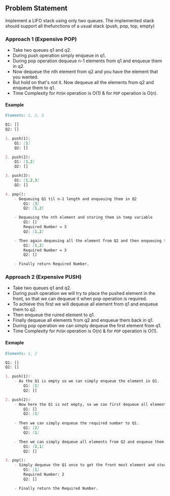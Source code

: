 ## Problem Statement

Implement a LIFO stack using only two queues. The implemented stack should support all thefunctions of a usual stack (push, pop, top, empty)

### Approach 1 (Expensive POP)

- Take two queues q1 and q2.
- During push operation simply enqueue in q1.
- During pop operation dequeue n-1 elements from q1 and enqueue them in q2.
- Now dequeue the nth element from q2 and you have the element that you wanted.
- But hold on that's not it. Now dequeue all the elements from q2 and enqueue them to q1.
- Time Complexity for `PUSH` operation is O(1) & for `POP` operation is O(n). 

#### Example

```markdown
Elements: 1, 2, 3

Q1: []
Q2: []

1. push(1):
    Q1: [1]
    Q2: []

2. push(2):
    Q1: [1,2]
    Q2: []

3. push(3):
    Q1: [1,2,3]
    Q2: []

4. pop():
    - Dequeuing Q1 til n-1 length and enqueuing them in Q2
        Q1: [3]
        Q2: [1,2]

    - Dequeuing the nth element and storing them in temp variable
        Q1: []
        Required Number = 3
        Q2: [1,2]

    - Then again dequeuing all the element from Q2 and then enqueuing them in Q1
        Q1: [1,2]
        Required Number = 3
        Q2: []

    - Finally return Required Number.

```

### Approach 2 (Expensive PUSH)

- Take two queues q1 and q2.
- During push operation we will try to place the pushed element in the front, so that we can dequeue it when pop operation is required.
- To achieve this first we will dequeue all element from q1 and enqueue them to q2.
- Then enqueue the ruired element to q1.
- Finally dequeue all elements from q2 and enqueue them back in q1.
- During pop operation we can simply dequeue the first element from q1.
- Time Complexity for `PUSH` operation is O(n) & for `POP` operation is O(1).

#### Exmaple

```markdown
Elements: 1, 2

Q1: []
Q2: []

1. push(1):
    - As the Q1 is empty so we can simply enqueue the element in Q1.
        Q1: [1]
        Q2: []

2. push(2):
    - Now here the Q1 is not empty, so we can first dequeue all elements from Q1 and enqueue them to Q2.
        Q1: []
        Q2: [1]
    
    - Then we can simply enqueue the required number to Q1.
        Q1: [2]
        Q2: [1]

    - Then we can simply dequeue all elements from Q2 and enqueue them back to Q1.
        Q1: [2,1]
        Q2: []

3. pop():
    - Simply dequeue the Q1 once to get the front most element and store them in a temp variable.
        Q1: [1]
        Required Number: 2
        Q2: []

    - Finally return the Required Number.

```
